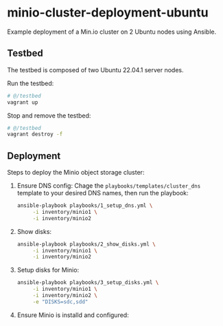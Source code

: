 # minio-cluster-deployment-ubuntu
Example deployment of a Min.io cluster on 2 Ubuntu nodes using Ansible.

## Testbed
The testbed is composed of two Ubuntu 22.04.1 server nodes. 

Run the testbed:
```bash
# @/testbed
vagrant up
```

Stop and remove the testbed:
```bash
# @/testbed
vagrant destroy -f
```

## Deployment
Steps to deploy the Minio object storage cluster:
1. Ensure DNS config:
   Chage the `playbooks/templates/cluster_dns` template to your desired DNS names, then run the playbook:
   ```bash
   ansible-playbook playbooks/1_setup_dns.yml \
        -i inventory/minio1 \
        -i inventory/minio2
   ```
2. Show disks:
   ```bash
   ansible-playbook playbooks/2_show_disks.yml \
        -i inventory/minio1 \
        -i inventory/minio2
   ```

3. Setup disks for Minio:
   ```bash
   ansible-playbook playbooks/3_setup_disks.yml \
        -i inventory/minio1 \
        -i inventory/minio2 \
        -e "DISKS=sdc,sdd"
   ```

4. Ensure Minio is installd and configured:
   